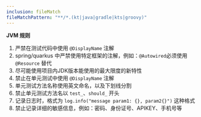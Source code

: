 ```yaml
---
inclusion: fileMatch
fileMatchPattern: "**/*.(kt|java|gradle|kts|groovy)"
---
```


**JVM 规则**

1. 严禁在测试代码中使用 `@DisplayName` 注解
2. spring/quarkus 中严禁使用特定框架的注解，例如：`@Autowired`必须使用 `@Resource` 替代
3. 尽可能使用项目内JDK版本能使用的最大限度的新特性
4. 禁止在单元测试中使用 `@DisplayName` 注解
5. 单元测试方法名称使用英文命名，以及下划线分割
6. 禁止单元测试方法名以 `test_`、`should_` 开头
7. 记录日志时，格式为 `log.info("message param1: {}, param2{}")` 这种格式
8. 禁止记录详细的敏感信息，例如：密码、身份证号、APIKEY、手机号等

